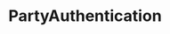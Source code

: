 # PartyAuthentication   

<script src="https://unpkg.com/@stoplight/elements/web-components.min.js"></script>
<link rel="stylesheet" href="https://unpkg.com/@stoplight/elements/styles.min.css">

<elements-api
  apiDescriptionUrl="PartyAuthentication.yaml"
  layout="sidebar"
  router="hash"
  hideTryIt="false"
  hideSchemas="false"
  hideInternal="false"
/>